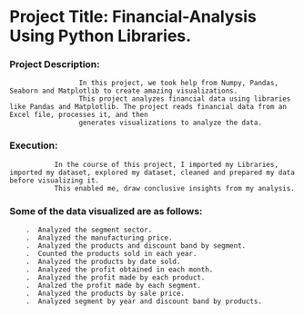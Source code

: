 # Project Title: Financial-Analysis Using Python Libraries.

### Project Description: 
                     In this project, we took help from Numpy, Pandas, Seaborn and Matplotlib to create amazing visualizations.
                     This project analyzes financial data using libraries like Pandas and Matplotlib. The project reads financial data from an Excel file, processes it, and then 
                     generates visualizations to analyze the data.
                     
### Execution: 
               In the course of this project, I imported my Libraries, imported my dataset, explored my dataset, cleaned and prepared my data before visualizing it. 
               This enabled me, draw conclusive insights from my analysis.

### Some of the data visualized are as follows:
        .  Analyzed the segment sector.
        .  Analyzed the manufacturing price.
        .  Analyzed the products and discount band by segment.
        .  Counted the products sold in each year.
        .  Analyzed the products by date sold.
        .  Analyzed the profit obtained in each month.
        .  Analyzed the profit made by each product.
        .  Analzed the profit made by each segment.
        .  Analyzed the products by sale price.
        .  Analyzed segment by year and discount band by products.
    



